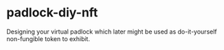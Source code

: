 # padlock-diy-nft
Designing your virtual padlock which later might be used as do-it-yourself non-fungible token to exhibit.

